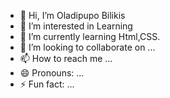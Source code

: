 - 👋 Hi, I’m Oladipupo Bilikis
- 👀 I’m interested in Learning
- 🌱 I’m currently learning Html,CSS.
- 💞️ I’m looking to collaborate on ...
- 📫 How to reach me ...
- 😄 Pronouns: ...
- ⚡ Fun fact: ...

<!---
Oladipupobaliki21/Oladipupobaliki21 is a ✨ special ✨ repository because its `README.md` (this file) appears on your GitHub profile.
You can click the Preview link to take a look at your changes.
--->
